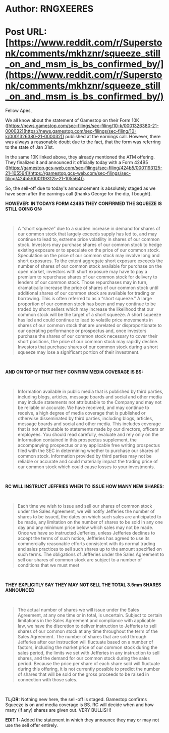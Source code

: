 # Author: RNGXEERES
# Post URL: [https://www.reddit.com/r/Superstonk/comments/mkhznr/squeeze_still_on_and_msm_is_bs_confirmed_by/](https://www.reddit.com/r/Superstonk/comments/mkhznr/squeeze_still_on_and_msm_is_bs_confirmed_by/)


Fellow Apes,

We all know about the statement of Gamestop on their Form 10K ([https://news.gamestop.com/sec-filings/sec-filing/10-k/0001326380-21-000032](https://news.gamestop.com/sec-filings/sec-filing/10-k/0001326380-21-000032)) published at the earnings call. However, there was always a reasonable doubt due to the fact, that the form was referring to the state of Jan 31st.

In the same 10K linked above, they already mentioned the ATM offering. They finalized it and announced it officially today with a Form 424B5 ([https://gamestop.gcs-web.com/sec-filings/sec-filing/424b5/0001193125-21-105564](https://gamestop.gcs-web.com/sec-filings/sec-filing/424b5/0001193125-21-105564)).

So, the sell-off due to today's announcement is absolutely staged as we have seen after the earnings call (thanks George for the dip, I bought).

**HOWEVER:** **IN TODAYS FORM 424B5 THEY CONFIRMED THE SQUEEZE IS STILL GOING ON:** 

&#x200B;

>A “short squeeze” due to a sudden increase in demand for shares of our common stock that largely exceeds supply has led to, and may continue to lead to, extreme price volatility in shares of our common stock. Investors may purchase shares of our common stock to hedge existing exposure or to speculate on the price of our common stock. Speculation on the price of our common stock may involve long and short exposures. To the extent aggregate short exposure exceeds the number of shares of our common stock available for purchase on the open market, investors with short exposure may have to pay a premium to repurchase shares of our common stock for delivery to lenders of our common stock. Those repurchases may in turn, dramatically increase the price of shares of our common stock until additional shares of our common stock are available for trading or borrowing. This is often referred to as a “short squeeze.” A large proportion of our common stock has been and may continue to be traded by short sellers which may increase the likelihood that our common stock will be the target of a short squeeze. A short squeeze has led and could continue to lead to volatile price movements in shares of our common stock that are unrelated or disproportionate to our operating performance or prospectus and, once investors purchase the shares of our common stock necessary to cover their short positions, the price of our common stock may rapidly decline. Investors that purchase shares of our common stock during a short squeeze may lose a significant portion of their investment.

&#x200B;

**AND ON TOP OF THAT THEY CONFIRM MEDIA COVERAGE IS BS:**

&#x200B;

>Information available in public media that is published by third parties, including blogs, articles, message boards and social and other media may include statements not attributable to the Company and may not be reliable or accurate. We have received, and may continue to receive, a high degree of media coverage that is published or otherwise disseminated by third parties, including blogs, articles, message boards and social and other media. This includes coverage that is not attributable to statements made by our directors, officers or employees. You should read carefully, evaluate and rely only on the information contained in this prospectus supplement, the accompanying prospectus or any applicable free writing prospectus filed with the SEC in determining whether to purchase our shares of common stock. Information provided by third parties may not be reliable or accurate and could materially impact the trading price of our common stock which could cause losses to your investments.

&#x200B;

**RC WILL INSTRUCT JEFFRIES WHEN TO ISSUE HOW MANY NEW SHARES:**

&#x200B;

>Each time we wish to issue and sell our shares of common stock under the Sales Agreement, we will notify Jefferies the number of shares to be issued, the dates on which such sales are anticipated to be made, any limitation on the number of shares to be sold in any one day and any minimum price below which sales may not be made. Once we have so instructed Jefferies, unless Jefferies declines to accept the terms of such notice, Jefferies has agreed to use its commercially reasonable efforts consistent with its normal trading and sales practices to sell such shares up to the amount specified on such terms. The obligations of Jefferies under the Sales Agreement to sell our shares of common stock are subject to a number of conditions that we must meet

&#x200B;

**THEY EXPLICITLY SAY THEY MAY NOT SELL THE TOTAL 3.5mm SHARES ANNOUNCED**

&#x200B;

> The actual number of shares we will issue under the Sales Agreement, at any one time or in total, is uncertain. Subject to certain limitations in the Sales Agreement and compliance with applicable law, we have the discretion to deliver instruction to Jefferies to sell shares of our common stock at any time throughout the term of the Sales Agreement. The number of shares that are sold through Jefferies after our instruction will fluctuate based on a number of factors, including the market price of our common stock during the sales period, the limits we set with Jefferies in any instruction to sell shares, and the demand for our common stock during the sales period. Because the price per share of each share sold will fluctuate during this offering, it is not currently possible to predict the number of shares that will be sold or the gross proceeds to be raised in connection with those sales. 

&#x200B;

**TL;DR:** Nothing new here, the sell-off is staged. Gamestop confirms Squeeze is on and media coverage is BS. RC will decide when and how many (if any) shares are given out. VERY BULLISH! 

**EDIT 1:** Added the statement in which they announce they may or may not use the sell offer entirely. 